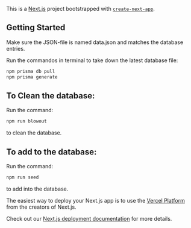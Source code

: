 This is a [Next.js](https://nextjs.org/) project bootstrapped with [`create-next-app`](https://github.com/vercel/next.js/tree/canary/packages/create-next-app).

## Getting Started

Make sure the JSON-file is named data.json and matches the database entries.

Run the commandos in terminal to take down the latest database file:

```bash
npm prisma db pull
npm prisma generate
```

## To Clean the database:

Run the command:

```bash
npm run blowout
```

to clean the database.

## To add to the database:

Run the command:

```bash
npm run seed
```

to add into the database.

The easiest way to deploy your Next.js app is to use the [Vercel Platform](https://vercel.com/new?utm_medium=default-template&filter=next.js&utm_source=create-next-app&utm_campaign=create-next-app-readme) from the creators of Next.js.

Check out our [Next.js deployment documentation](https://nextjs.org/docs/deployment) for more details.
